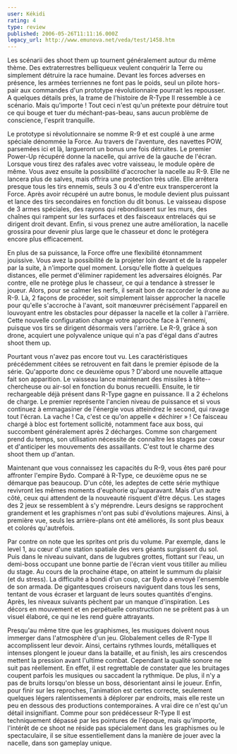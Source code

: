 ```yaml
---
user: Kékidi
rating: 4
type: review
published: 2006-05-26T11:11:16.000Z
legacy_url: http://www.emunova.net/veda/test/1458.htm
---
```

Les scénarii des shoot them up tournent généralement autour du même thème. Des extraterrestres belliqueux veulent conquérir la Terre ou simplement détruire la race humaine. Devant les forces adverses en présence, les armées terriennes ne font pas le poids, seul un pilote hors-pair aux commandes d'un prototype révolutionnaire pourrait les repousser. A quelques détails près, la trame de l'histoire de R-Type II ressemble à ce scénario. Mais qu'importe ! Tout ceci n'est qu'un prétexte pour détruire tout ce qui bouge et tuer du méchant-pas-beau, sans aucun problème de conscience, l'esprit tranquille.  

  

Le prototype si révolutionnaire se nomme R-9 et est couplé à une arme spéciale dénommée la Force. Au travers de l'aventure, des navettes POW, parsemées ici et là, largueront un bonus une fois détruites. Le premier Power-Up récupéré donne la nacelle, qui arrive de la gauche de l'écran. Lorsque vous tirez des rafales avec votre vaisseau, le module opère de même. Vous avez ensuite la possibilité d'accrocher la nacelle au R-9\. Elle ne lancera plus de salves, mais offrira une protection très utile. Elle arrêtera presque tous les tirs ennemis, seuls 3 ou 4 d'entre eux transperceront la Force. Après avoir récupéré un autre bonus, le module devient plus puissant et lance des tirs secondaires en fonction du dit bonus. Le vaisseau dispose de 3 armes spéciales, des rayons qui rebondissent sur les murs, des chaînes qui rampent sur les surfaces et des faisceaux entrelacés qui se dirigent droit devant. Enfin, si vous prenez une autre amélioration, la nacelle grossira pour devenir plus large que le chasseur et donc le protégera encore plus efficacement.  

  

En plus de sa puissance, la Force offre une flexibilité étonnamment jouissive. Vous avez la possibilité de la projeter loin devant et de la rappeler par la suite, à n'importe quel moment. Lorsqu'elle flotte à quelques distances, elle permet d'éliminer rapidement les adversaires éloignés. Par contre, elle ne protège plus le chasseur, ce qui a tendance à stresser le joueur. Alors, pour se calmer les nerfs, il serait bon de raccorder le drone au R-9\. Là, 2 façons de procéder, soit simplement laisser approcher la nacelle pour qu'elle s'accroche à l'avant, soit manœuvrer précisément l'appareil en louvoyant entre les obstacles pour dépasser la nacelle et la coller à l'arrière. Cette nouvelle configuration change votre approche face à l'ennemi, puisque vos tirs se dirigent désormais vers l'arrière. Le R-9, grâce à son drone, acquiert une polyvalence unique qui n'a pas d'égal dans d'autres shoot them up.  

  

Pourtant vous n'avez pas encore tout vu. Les caractéristiques précédemment citées se retrouvent en fait dans le premier épisode de la série. Qu'apporte donc ce deuxième opus ? D'abord une nouvelle attaque fait son apparition. Le vaisseau lance maintenant des missiles à tête--chercheuse ou air-sol en fonction du bonus recueilli. Ensuite, le tir rechargeable déjà présent dans R-Type gagne en puissance. Il a 2 échelons de charge. Le premier représente l'ancien niveau de puissance et si vous continuez à emmagasiner de l'énergie vous atteindrez le second, qui ravage tout l'écran. La vache ! Ca, c'est ce qu'on appelle « déchirer » ! Ce faisceau chargé à bloc est fortement sollicité, notamment face aux boss, qui succombent généralement après 2 décharges. Comme son chargement prend du temps, son utilisation nécessite de connaître les stages par cœur et d'anticiper les mouvements des assaillants. C'est tout le charme des shoot them up d'antan.  

  

Maintenant que vous connaissez les capacités du R-9, vous êtes paré pour affronter l'empire Bydo. Comparé à R-Type, ce deuxième opus ne se démarque pas beaucoup. D'un côté, les adeptes de cette série mythique revivront les mêmes moments d'euphorie qu'auparavant. Mais d'un autre côté, ceux qui attendent de la nouveauté risquent d'être déçus. Les stages des 2 jeux se ressemblent à s'y méprendre. Leurs designs se rapprochent grandement et les graphismes n'ont pas subi d'évolutions majeures. Ainsi, à première vue, seuls les arrière-plans ont été améliorés, ils sont plus beaux et colorés qu'autrefois.  

  

Par contre on note que les sprites ont pris du volume. Par exemple, dans le level 1, au cœur d'une station spatiale des vers géants surgissent du sol. Puis dans le niveau suivant, dans de lugubres grottes, flottant sur l'eau, un demi-boss occupant une bonne partie de l'écran vient vous titiller au milieu du stage. Au cours de la prochaine étape, on atteint le summum du plaisir (et du stress). La difficulté a bondi d'un coup, car Bydo a envoyé l'ensemble de son armada. De gigantesques croiseurs naviguent dans tous les sens, tentant de vous écraser et larguant de leurs soutes quantités d'engins. Après, les niveaux suivants pèchent par un manque d'inspiration. Les décors en mouvement et en perpétuelle construction ne se prêtent pas à un visuel élaboré, ce qui ne les rend guère attrayants.  

  

Presqu'au même titre que les graphismes, les musiques doivent nous immerger dans l'atmosphère d'un jeu. Globalement celles de R-Type II accomplissent leur devoir. Ainsi, certains rythmes lourds, métalliques et intenses plongent le joueur dans la bataille, et au finish, les airs crescendos mettent la pression avant l'ultime combat. Cependant la qualité sonore ne suit pas réellement. En effet, il est regrettable de constater que les bruitages coupent parfois les musiques ou saccadent la rythmique. De plus, il n'y a pas de bruits lorsqu'on blesse un boss, désorientant ainsi le joueur. Enfin, pour finir sur les reproches, l'animation est certes correcte, seulement quelques légers ralentissements à déplorer par endroits, mais elle reste un peu en dessous des productions contemporaines. A vrai dire ce n'est qu'un détail insignifiant. Comme pour son prédécesseur R-Type II est techniquement dépassé par les pointures de l'époque, mais qu'importe, l'intérêt de ce shoot ne réside pas spécialement dans les graphismes ou le spectaculaire, il se situe essentiellement dans la manière de jouer avec la nacelle, dans son gameplay unique.